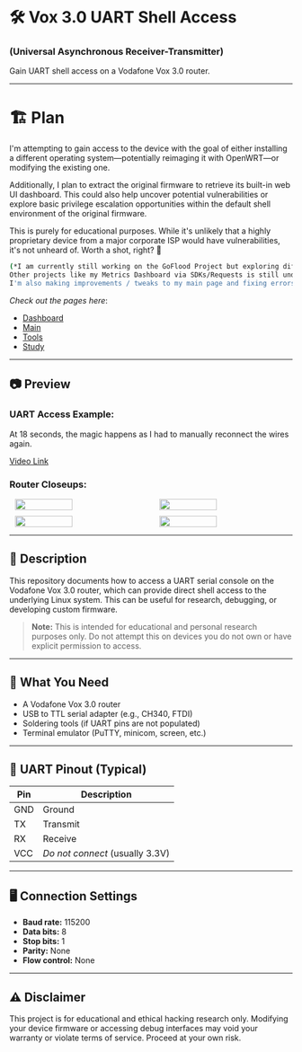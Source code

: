 
# 🛠️ Vox 3.0 UART Shell Access
### (Universal Asynchronous Receiver-Transmitter)

Gain UART shell access on a Vodafone Vox 3.0 router.

---

# 🏗️ Plan

I'm attempting to gain access to the device with the goal of either installing a different operating system—potentially reimaging it with OpenWRT—or modifying the existing one.

Additionally, I plan to extract the original firmware to retrieve its built-in web UI dashboard. This could also help uncover potential vulnerabilities or explore basic privilege escalation opportunities within the default shell environment of the original firmware.

This is purely for educational purposes. While it's unlikely that a highly proprietary device from a major corporate ISP would have vulnerabilities, it's not unheard of. Worth a shot, right? 🤷

```bash
(*I am currently still working on the GoFlood Project but exploring different areas,
Other projects like my Metrics Dashboard via SDKs/Requests is still under-development.
I'm also making improvements / tweaks to my main page and fixing errors + implementing my tools + CS study page fully)
```

*Check out the pages here*:
- [Dashboard](https://dashboard.birdo.uk/)
- [Main](https://birdo.uk/)
- [Tools](https://tools.birdo.uk/)
- [Study](https://cs.birdo.uk/)

---

## 📷 Preview
### UART Access Example:

At 18 seconds, the magic happens as I had to manually reconnect the wires again.

[Video Link](https://github.com/user-attachments/assets/cb16c278-8b7d-44cb-b9e5-09e71b830c30)

### Router Closeups:

<div style="display: flex; flex-wrap: wrap; gap: 10px; justify-content: space-around;">
  <img src="https://github.com/user-attachments/assets/e0d56086-0873-4aca-a1d1-1ef9fd41966b" style="width: 45%; max-width: 300px;"/>
  <img src="https://github.com/user-attachments/assets/0e98267b-256c-4361-be9e-a0d92806d1fe" style="width: 45%; max-width: 300px;"/>
  <img src="https://github.com/user-attachments/assets/21aac59d-8116-4d93-8dc3-fb684bb86f0b" style="width: 45%; max-width: 300px;"/>
  <img src="https://github.com/user-attachments/assets/bb7b793b-454f-48b8-92c0-b2904dcdeab2" style="width: 45%; max-width: 300px;"/>
</div>

---

## 📖 Description

This repository documents how to access a UART serial console on the Vodafone Vox 3.0 router, which can provide direct shell access to the underlying Linux system. This can be useful for research, debugging, or developing custom firmware.

> **Note:** This is intended for educational and personal research purposes only. Do not attempt this on devices you do not own or have explicit permission to access.

---

## 🔧 What You Need

- A Vodafone Vox 3.0 router
- USB to TTL serial adapter (e.g., CH340, FTDI)
- Soldering tools (if UART pins are not populated)
- Terminal emulator (PuTTY, minicom, screen, etc.)

---

## 📡 UART Pinout (Typical)

| Pin | Description |
|-----|-------------|
| GND | Ground      |
| TX  | Transmit    |
| RX  | Receive     |
| VCC | *Do not connect* (usually 3.3V) |

---

## 🖥️ Connection Settings

- **Baud rate:** 115200
- **Data bits:** 8  
- **Stop bits:** 1  
- **Parity:** None  
- **Flow control:** None

---

## ⚠️ Disclaimer

This project is for educational and ethical hacking research only. Modifying your device firmware or accessing debug interfaces may void your warranty or violate terms of service. Proceed at your own risk.

